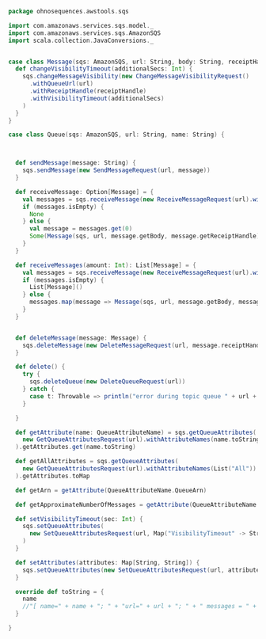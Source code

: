 
```scala
package ohnosequences.awstools.sqs

import com.amazonaws.services.sqs.model._
import com.amazonaws.services.sqs.AmazonSQS
import scala.collection.JavaConversions._


case class Message(sqs: AmazonSQS, url: String, body: String, receiptHandle: String) {
  def changeVisibilityTimeout(additionalSecs: Int) {
    sqs.changeMessageVisibility(new ChangeMessageVisibilityRequest()
      .withQueueUrl(url)
      .withReceiptHandle(receiptHandle)
      .withVisibilityTimeout(additionalSecs)
    )
  }
}

case class Queue(sqs: AmazonSQS, url: String, name: String) {



  def sendMessage(message: String) {
    sqs.sendMessage(new SendMessageRequest(url, message))
  }

  def receiveMessage: Option[Message] = {
    val messages = sqs.receiveMessage(new ReceiveMessageRequest(url).withMaxNumberOfMessages(1)).getMessages
    if (messages.isEmpty) {
      None
    } else {
      val message = messages.get(0)
      Some(Message(sqs, url, message.getBody, message.getReceiptHandle))
    }
  }

  def receiveMessages(amount: Int): List[Message] = {
    val messages = sqs.receiveMessage(new ReceiveMessageRequest(url).withMaxNumberOfMessages(amount)).getMessages
    if (messages.isEmpty) {
      List[Message]()
    } else {
      messages.map(message => Message(sqs, url, message.getBody, message.getReceiptHandle)).toList
    }
  }


  def deleteMessage(message: Message) {
    sqs.deleteMessage(new DeleteMessageRequest(url, message.receiptHandle))
  }

  def delete() {
    try {
      sqs.deleteQueue(new DeleteQueueRequest(url))
    } catch {
      case t: Throwable => println("error during topic queue " + url + " : " + t.getMessage); t.printStackTrace()
    }

  }

  def getAttribute(name: QueueAttributeName) = sqs.getQueueAttributes(
    new GetQueueAttributesRequest(url).withAttributeNames(name.toString)
  ).getAttributes.get(name.toString)

  def getAllAttributes = sqs.getQueueAttributes(
    new GetQueueAttributesRequest(url).withAttributeNames(List("All"))
  ).getAttributes.toMap

  def getArn = getAttribute(QueueAttributeName.QueueArn)

  def getApproximateNumberOfMessages = getAttribute(QueueAttributeName.ApproximateNumberOfMessages).toInt

  def setVisibilityTimeout(sec: Int) {
    sqs.setQueueAttributes(
      new SetQueueAttributesRequest(url, Map("VisibilityTimeout" -> String.valueOf(sec)))
    )
  }

  def setAttributes(attributes: Map[String, String]) {
    sqs.setQueueAttributes(new SetQueueAttributesRequest(url, attributes))
  }

  override def toString = {
    name
    //"[ name=" + name + "; " + "url=" + url + "; " + " messages = " + getApproximateNumberOfMessages + " ]"
  }

}
```




[main/scala/ohnosequences/awstools/autoscaling/AutoScaling.scala]: ../autoscaling/AutoScaling.scala.md
[main/scala/ohnosequences/awstools/autoscaling/AutoScalingGroup.scala]: ../autoscaling/AutoScalingGroup.scala.md
[main/scala/ohnosequences/awstools/autoscaling/LaunchConfiguration.scala]: ../autoscaling/LaunchConfiguration.scala.md
[main/scala/ohnosequences/awstools/autoscaling/PurchaseModel.scala]: ../autoscaling/PurchaseModel.scala.md
[main/scala/ohnosequences/awstools/AWSClients.scala]: ../AWSClients.scala.md
[main/scala/ohnosequences/awstools/dynamodb/DynamoDBUtils.scala]: ../dynamodb/DynamoDBUtils.scala.md
[main/scala/ohnosequences/awstools/ec2/AMI.scala]: ../ec2/AMI.scala.md
[main/scala/ohnosequences/awstools/ec2/EC2.scala]: ../ec2/EC2.scala.md
[main/scala/ohnosequences/awstools/ec2/Filters.scala]: ../ec2/Filters.scala.md
[main/scala/ohnosequences/awstools/ec2/InstanceSpecs.scala]: ../ec2/InstanceSpecs.scala.md
[main/scala/ohnosequences/awstools/ec2/InstanceType.scala]: ../ec2/InstanceType.scala.md
[main/scala/ohnosequences/awstools/ec2/LaunchSpecs.scala]: ../ec2/LaunchSpecs.scala.md
[main/scala/ohnosequences/awstools/ec2/package.scala]: ../ec2/package.scala.md
[main/scala/ohnosequences/awstools/regions/Region.scala]: ../regions/Region.scala.md
[main/scala/ohnosequences/awstools/s3/S3.scala]: ../s3/S3.scala.md
[main/scala/ohnosequences/awstools/sns/SNS.scala]: ../sns/SNS.scala.md
[main/scala/ohnosequences/awstools/sns/Topic.scala]: ../sns/Topic.scala.md
[main/scala/ohnosequences/awstools/sqs/Queue.scala]: Queue.scala.md
[main/scala/ohnosequences/awstools/sqs/SQS.scala]: SQS.scala.md
[main/scala/ohnosequences/awstools/utils/AutoScalingUtils.scala]: ../utils/AutoScalingUtils.scala.md
[main/scala/ohnosequences/awstools/utils/DynamoDBUtils.scala]: ../utils/DynamoDBUtils.scala.md
[main/scala/ohnosequences/awstools/utils/SQSUtils.scala]: ../utils/SQSUtils.scala.md
[main/scala/ohnosequences/benchmark/Benchmark.scala]: ../../benchmark/Benchmark.scala.md
[main/scala/ohnosequences/logging/Logger.scala]: ../../logging/Logger.scala.md
[main/scala/ohnosequences/logging/S3Logger.scala]: ../../logging/S3Logger.scala.md
[test/scala/ohnosequences/awstools/AWSClients.scala]: ../../../../../test/scala/ohnosequences/awstools/AWSClients.scala.md
[test/scala/ohnosequences/awstools/EC2Tests.scala]: ../../../../../test/scala/ohnosequences/awstools/EC2Tests.scala.md
[test/scala/ohnosequences/awstools/RegionTests.scala]: ../../../../../test/scala/ohnosequences/awstools/RegionTests.scala.md
[test/scala/ohnosequences/awstools/S3Tests.scala]: ../../../../../test/scala/ohnosequences/awstools/S3Tests.scala.md
[test/scala/ohnosequences/awstools/SQSTests.scala]: ../../../../../test/scala/ohnosequences/awstools/SQSTests.scala.md